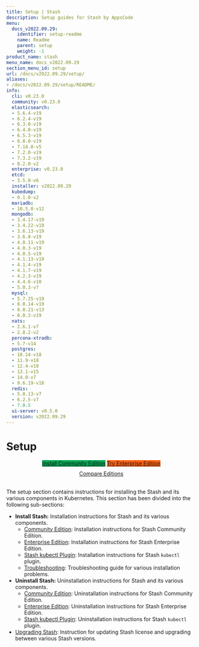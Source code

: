 ```yaml
---
title: Setup | Stash
description: Setup guides for Stash by AppsCode
menu:
  docs_v2022.09.29:
    identifier: setup-readme
    name: Readme
    parent: setup
    weight: -1
product_name: stash
menu_name: docs_v2022.09.29
section_menu_id: setup
url: /docs/v2022.09.29/setup/
aliases:
- /docs/v2022.09.29/setup/README/
info:
  cli: v0.23.0
  community: v0.23.0
  elasticsearch:
  - 5.6.4-v19
  - 6.2.4-v19
  - 6.3.0-v19
  - 6.4.0-v19
  - 6.5.3-v19
  - 6.8.0-v19
  - 7.14.0-v5
  - 7.2.0-v19
  - 7.3.2-v19
  - 8.2.0-v2
  enterprise: v0.23.0
  etcd:
  - 3.5.0-v6
  installer: v2022.09.29
  kubedump:
  - 0.1.0-v2
  mariadb:
  - 10.5.8-v12
  mongodb:
  - 3.4.17-v19
  - 3.4.22-v19
  - 3.6.13-v19
  - 3.6.8-v19
  - 4.0.11-v19
  - 4.0.3-v19
  - 4.0.5-v19
  - 4.1.13-v19
  - 4.1.4-v19
  - 4.1.7-v19
  - 4.2.3-v19
  - 4.4.6-v10
  - 5.0.3-v7
  mysql:
  - 5.7.25-v19
  - 8.0.14-v19
  - 8.0.21-v13
  - 8.0.3-v19
  nats:
  - 2.6.1-v7
  - 2.8.2-v2
  percona-xtradb:
  - 5.7-v14
  postgres:
  - 10.14-v18
  - 11.9-v18
  - 12.4-v18
  - 13.1-v15
  - 14.0-v7
  - 9.6.19-v18
  redis:
  - 5.0.13-v7
  - 6.2.5-v7
  - 7.0.5
  ui-server: v0.5.0
  version: v2022.09.29
---
```


# Setup

<div style="text-align: center;">
  <a class="button is-link is-medium is-active has-text-weight-normal" href="/docs/v2022.09.29/setup/install/community" style="background:#00A651; width: 18rem;">Install Community Edition</a>
  <a class="button is-info is-medium is-active has-text-weight-normal" href="/docs/v2022.09.29/setup/install/enterprise"  style="background:#FC6011; width: 18rem;">Try Enterprise Edition</a>
  <a style="margin-top: 10px; display: block;" href="/docs/v2022.09.29/concepts/what-is-stash/overview/">Compare Editions</a>
</div>
<br>

The setup section contains instructions for installing the Stash and its various components in Kubernetes. This section has been divided into the following sub-sections:

- **Install Stash:** Installation instructions for Stash and its various components.
  - [Community Edition](/docs/v2022.09.29/setup/install/community): Installation instructions for Stash Community Edition.
  - [Enterprise Edition](/docs/v2022.09.29/setup/install/enterprise): Installation instructions for Stash Enterprise Edition.
  - [Stash kubectl Plugin](/docs/v2022.09.29/setup/install/kubectl_plugin): Installation instructions for Stash `kubectl` plugin.
  - [Troubleshooting](/docs/v2022.09.29/setup/install/troubleshoting): Troubleshooting guide for various installation problems.
- **Uninstall Stash:** Uninstallation instructions for Stash and its various components.
  - [Community Edition](/docs/v2022.09.29/setup/uninstall/community): Uninstallation instructions for Stash Community Edition.
  - [Enterprise Edition](/docs/v2022.09.29/setup/uninstall/enterprise): Uninstallation instructions for Stash Enterprise Edition.
  - [Stash kubectl Plugin](/docs/v2022.09.29/setup/uninstall/kubectl_plugin): Uninstallation instructions for Stash `kubectl` plugin.
- [Upgrading Stash](/docs/v2022.09.29/setup/upgrade/): Instruction for updating Stash license and upgrading between various Stash versions.
